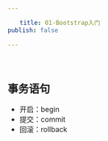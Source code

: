 ```yaml
---

　　title: 01-Bootstrap入门
publish: false

---
```


　　<ArticleTopAd></ArticleTopAd>

## 事务语句

- 开启：begin
- 提交：commit
- 回滚：rollback

